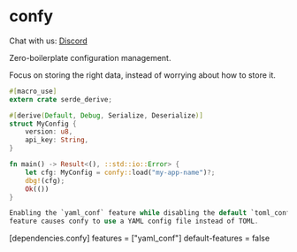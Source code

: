 # confy

Chat with us: [Discord](https://discord.gg/dwq4Zme)

Zero-boilerplate configuration management.

Focus on storing the right data, 
instead of worrying about how to store it.

```rust
#[macro_use]
extern crate serde_derive;

#[derive(Default, Debug, Serialize, Deserialize)]
struct MyConfig {
    version: u8,
    api_key: String,
}

fn main() -> Result<(), ::std::io::Error> {
    let cfg: MyConfig = confy::load("my-app-name")?;
    dbg!(cfg);
    Ok(())
}

Enabling the `yaml_conf` feature while disabling the default `toml_conf`
feature causes confy to use a YAML config file instead of TOML.

```
[dependencies.confy]
features = ["yaml_conf"]
default-features = false
```
